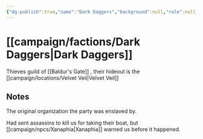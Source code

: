 ```yaml
---
{"dg-publish":true,"name":"Dark Daggers","background":null,"role":null,"first_appearance":null,"current_location":"[[campaign/locations/Baldur's Gate\|Baldur's Gate]]","affiliation":null,"status":null,"description":"Thieves guild of [[Baldur's Gate]]","tags":["faction"],"permalink":"/campaign/factions/dark-daggers/","dgPassFrontmatter":true,"noteIcon":"","created":"2025-10-26T10:35:55.022-07:00","updated":"2025-10-27T13:24:38.665-07:00"}
---
```


# [[campaign/factions/Dark Daggers\|Dark Daggers]]
Thieves guild of [[Baldur's Gate]] , their hideout is the [[campaign/locations/Velvet Veil\|Velvet Veil]]
## Notes
The original organization the party was enslaved by. 

Had sent assassins to kill us for taking their boat, but [[campaign/npcs/Xanaphia\|Xanaphia]] warned us before it happened. 